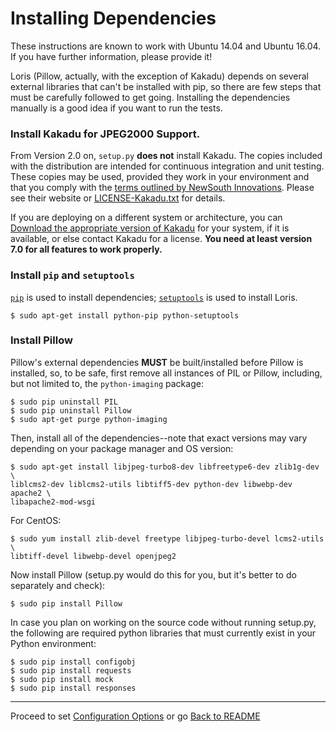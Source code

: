 Installing Dependencies
=======================

These instructions are known to work with Ubuntu 14.04 and Ubuntu 16.04. If you have further information, please provide it!

Loris (Pillow, actually, with the exception of Kakadu) depends on several external libraries that can't be installed with pip, so there are few steps that must be carefully followed to get going. Installing the dependencies manually is a good idea if you want to run the tests.

### Install Kakadu for JPEG2000 Support.

From Version 2.0 on, `setup.py` __does not__ install Kakadu. The copies included with the distribution are intended for continuous integration and unit testing. These copies may be used, provided they work in your environment and that you comply with the [terms outlined by NewSouth Innovations](http://www.kakadusoftware.com/index.php?option=com_content&task=view&id=26&Itemid=22). Please see their website or [LICENSE-Kakadu.txt](https://github.com/pulibrary/loris/blob/development/LICENSE-Kakadu.txt) for details.

If you are deploying on a different system or architecture, you can [Download the appropriate version of Kakadu](http://goo.gl/owJN8) for your system, if it is available, or else contact Kakadu for a license. **You need at least version 7.0 for all features to work properly.**

### Install `pip` and `setuptools`

[`pip`](https://pip.pypa.io/en/latest/index.html) is used to install dependencies; [`setuptools`](https://pypi.python.org/pypi/setuptools) is used to install Loris.

    $ sudo apt-get install python-pip python-setuptools

### Install Pillow

Pillow's external dependencies __MUST__ be built/installed before Pillow is installed, so, to be safe, first remove all instances of PIL or Pillow, including, but not limited to, the `python-imaging` package:

    $ sudo pip uninstall PIL
    $ sudo pip uninstall Pillow
    $ sudo apt-get purge python-imaging

Then, install all of the dependencies--note that exact versions may vary depending on your package manager and OS version:

    $ sudo apt-get install libjpeg-turbo8-dev libfreetype6-dev zlib1g-dev \
    liblcms2-dev liblcms2-utils libtiff5-dev python-dev libwebp-dev apache2 \
    libapache2-mod-wsgi

For CentOS:

    $ sudo yum install zlib-devel freetype libjpeg-turbo-devel lcms2-utils \ 
    libtiff-devel libwebp-devel openjpeg2

Now install Pillow (setup.py would do this for you, but it's better to do separately and check):

    $ sudo pip install Pillow

In case you plan on working on the source code without running setup.py, the following are required python libraries that must currently exist in your Python environment:

    $ sudo pip install configobj
    $ sudo pip install requests
    $ sudo pip install mock
    $ sudo pip install responses


* * *

Proceed to set [Configuration Options](configuration.md) or go [Back to README](../README.md)
